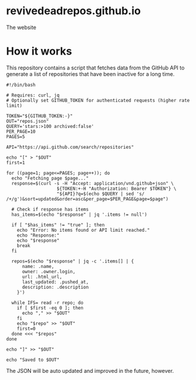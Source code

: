 # revivedeadrepos.github.io
The website

# How it works
This repository contains a script that fetches data from the GitHub API to generate a list of repositories that have been inactive for a long time.

```shell
#!/bin/bash

# Requires: curl, jq
# Optionally set GITHUB_TOKEN for authenticated requests (higher rate limit)

TOKEN="${GITHUB_TOKEN:-}"
OUT="repos.json"
QUERY='stars:>100 archived:false'
PER_PAGE=10
PAGES=5

API="https://api.github.com/search/repositories"

echo "[" > "$OUT"
first=1

for ((page=1; page<=PAGES; page++)); do
  echo "Fetching page $page..."
  response=$(curl -s -H "Accept: application/vnd.github+json" \
                   ${TOKEN:+-H "Authorization: Bearer $TOKEN"} \
                   "${API}?q=$(echo $QUERY | sed 's/ /+/g')&sort=updated&order=asc&per_page=$PER_PAGE&page=$page")

  # Check if response has items
  has_items=$(echo "$response" | jq '.items != null')

  if [ "$has_items" != "true" ]; then
    echo "Error: No items found or API limit reached."
    echo "Response:"
    echo "$response"
    break
  fi

  repos=$(echo "$response" | jq -c '.items[] | {
      name: .name,
      owner: .owner.login,
      url: .html_url,
      last_updated: .pushed_at,
      description: .description
    }')

  while IFS= read -r repo; do
    if [ $first -eq 0 ]; then
      echo "," >> "$OUT"
    fi
    echo "$repo" >> "$OUT"
    first=0
  done <<< "$repos"
done

echo "]" >> "$OUT"

echo "Saved to $OUT"
```

The JSON will be auto updated and improved in the future, however.